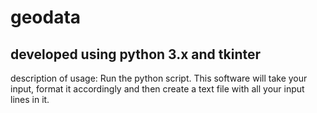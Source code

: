 # geodata
## developed using python 3.x and tkinter 

description of usage: Run the python script. This software will take your input, format it accordingly and then create a text file with all your input lines in it. 
